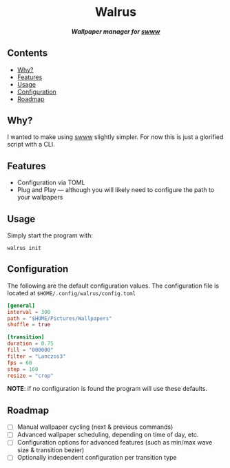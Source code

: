 <div align="center">

# Walrus
##### Wallpaper manager for [swww](https://github.com/LGFae/swww)

</div>

## Contents
* [Why?](#why)
* [Features](#features)
* [Usage](#usage)
* [Configuration](#configuration)
* [Roadmap](#roadmap)

## Why?
I wanted to make using [swww](https://github.com/LGFae/swww) slightly simpler. For now this is just a glorified script with a CLI.

## Features
- Configuration via TOML
- Plug and Play — although you will likely need to configure the path to your wallpapers

## Usage
Simply start the program with:
```
walrus init
```

## Configuration
The following are the default configuration values. The configuration file is located at `$HOME/.config/walrus/config.toml`
```TOML
[general]
interval = 300
path = "$HOME/Pictures/Wallpapers"
shuffle = true

[transition]
duration = 0.75
fill = "000000"
filter = "Lanczos3"
fps = 60
step = 160
resize = "crop"
```

**NOTE**: if no configuration is found the program will use these defaults.

## Roadmap
- [ ] Manual wallpaper cycling (next & previous commands)
- [ ] Advanced wallpaper scheduling, depending on time of day, etc.
- [ ] Configuration options for advanced features (such as min/max wave size & transition bezier)
- [ ] Optionally independent configuration per transition type
